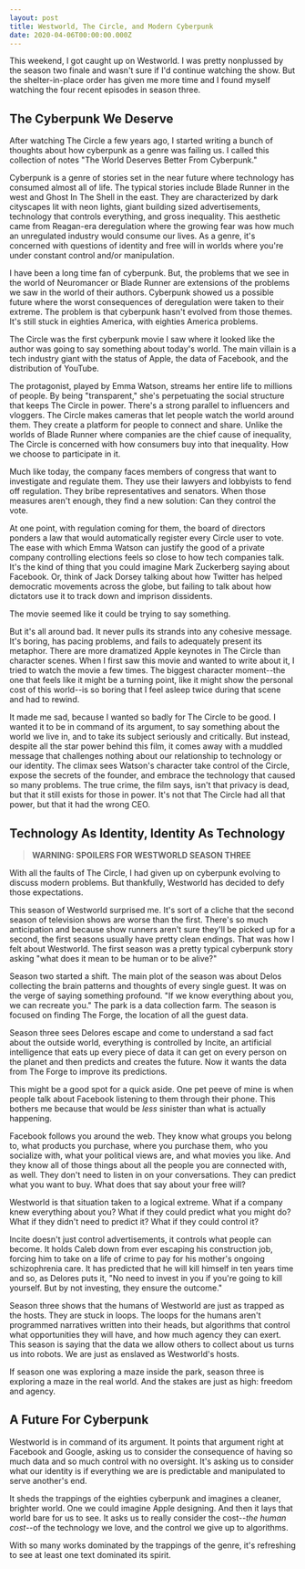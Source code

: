 ```yaml
---
layout: post
title: Westworld, The Circle, and Modern Cyberpunk
date: 2020-04-06T00:00:00.000Z
---
```

This weekend,  I got caught up on Westworld. I was pretty nonplussed by the season two finale and wasn't sure if I'd continue watching the show. But the shelter-in-place order has given me more time and I found myself watching the four recent episodes in season three.

## The Cyberpunk We Deserve

After watching The Circle a few years ago, I started writing a bunch of thoughts about how cyberpunk as a genre was failing us. I called this collection of notes "The World Deserves Better From Cyberpunk."

Cyberpunk is a genre of stories set in the near future where technology has consumed almost all of life. The typical stories include Blade Runner in the west and Ghost In The Shell in the east. They are characterized by dark cityscapes lit with neon lights, giant building sized advertisements, technology that controls everything, and gross inequality. This aesthetic came from Reagan-era deregulation where the growing fear was how much an unregulated industry would consume our lives.  As a genre, it's concerned with questions of identity and free will in worlds where you're under constant control and/or manipulation.

I have been a long time fan of cyberpunk. But, the problems that we see in the world of Neuromancer or Blade Runner are extensions of the problems we saw in the world of their authors. Cyberpunk showed us a possible future where the worst consequences of deregulation were taken to their extreme. The problem is that cyberpunk hasn't evolved from those themes. It's still stuck in eighties America, with eighties America problems.

The Circle was the first cyberpunk movie I saw where it looked like the author was going to say something about today's world. The main villain is a tech industry giant with the status of Apple, the data of Facebook, and the distribution of YouTube.

The protagonist, played by Emma Watson, streams her entire life to millions of people. By being "transparent," she's perpetuating the social structure that keeps The Circle in power. There's a strong parallel to influencers and vloggers. The Circle makes cameras that let people watch the world around them. They create a platform for people to connect and share. Unlike the worlds of Blade Runner where companies are the chief cause of inequality, The Circle is concerned with how consumers buy into that inequality. How we choose to participate in it.

Much like today, the company faces members of congress that want to investigate and regulate them. They use their lawyers and lobbyists to fend off regulation. They bribe representatives and senators. When those measures aren't enough, they find a new solution: Can they control the vote.

At one point, with regulation coming for them, the board of directors ponders a law that would automatically register every Circle user to vote. The ease with which Emma Watson can justify the good of a private company controlling elections feels so close to how tech companies talk. It's the kind of thing that you could imagine Mark Zuckerberg saying about Facebook. Or, think of Jack Dorsey talking about how Twitter has helped democratic movements across the globe, but failing to talk about how dictators use it to track down and imprison dissidents.

The movie seemed like it could be trying to say something.

But it's all around bad. It never pulls its strands into any cohesive message. It's boring, has pacing problems, and fails to adequately present its metaphor. There are more dramatized Apple keynotes in The Circle than character scenes. When I first saw this movie and wanted to write about it, I tried to watch the movie a few times. The biggest character moment--the one that feels like it might be a turning point, like it might show the personal cost of this world--is so boring that I feel asleep twice during that scene and had to rewind.

It made me sad, because I wanted so badly for The Circle to be good. I wanted it to be in command of its argument, to say something about the world we live in, and to take its subject seriously and critically. But instead, despite all the star power behind this film, it comes away with a muddled message that challenges nothing about our relationship to technology or our identity. The climax sees Watson's character take control of the Circle, expose the secrets of the founder, and embrace the technology that caused so many problems. The true crime, the film says, isn't that privacy is dead, but that it still exists for those in power. It's not that The Circle had all that power, but that it had the wrong CEO.

## Technology As Identity, Identity As Technology

> **WARNING: SPOILERS FOR WESTWORLD SEASON THREE**

With all the faults of The Circle, I had given up on cyberpunk evolving to discuss modern problems. But thankfully, Westworld has decided to defy those expectations.

This season of Westworld surprised me. It's sort of a cliche that the second season of television shows are worse than the first. There's so much anticipation and because show runners aren't sure they'll be picked up for a second, the first seasons usually have pretty clean endings. That was how I felt about Westworld. The first season was a pretty typical cyberpunk story asking "what does it mean to be human or to be alive?"

Season two started a shift. The main plot of the season was about Delos collecting the brain patterns and thoughts of every single guest. It was on the verge of saying something profound. "If we know everything about you, we can recreate you." The park is a data collection farm. The season is focused on finding The Forge, the location of all the guest data.

Season three sees Delores escape and come to understand a sad fact about the outside world, everything is controlled by Incite, an artificial intelligence that eats up every piece of data it can get on every person on the planet and then predicts and creates the future. Now it wants the data from The Forge to improve its predictions.

This might be a good spot for a quick aside. One pet peeve of mine is when people talk about Facebook listening to them through their phone. This bothers me because that would be *less* sinister than what is actually happening.

Facebook follows you around the web. They know what groups you belong to, what products you purchase, where you purchase them, who you socialize with, what your political views are, and what movies you like. And they know all of those things about all the people you are connected with, as well. They don't need to listen in on your conversations. They can predict what you want to buy. What does that say about your free will?

Westworld is that situation taken to a logical extreme. What if a company knew everything about you? What if they could predict what you might do? What if they didn't need to predict it? What if they could control it?

Incite doesn't just control advertisements, it controls what people can become. It holds Caleb down from ever escaping his construction job, forcing him to take on a life of crime to pay for his mother's ongoing schizophrenia care. It has predicted that he will kill himself in ten years time and so, as Delores puts it, "No need to invest in you if you're going to kill yourself. But by not investing, they ensure the outcome."

Season three shows that the humans of Westworld are just as trapped as the hosts. They are stuck in loops. The loops for the humans aren't programmed narratives written into their heads, but algorithms that control what opportunities they will have, and how much agency they can exert. This season is saying that the data we allow others to collect about us turns us into robots. We are just as enslaved as Westworld's hosts.

If season one was exploring a maze inside the park, season three is exploring a maze in the real world. And the stakes are just as high: freedom and agency.

## A Future For Cyberpunk

Westworld is in command of its argument. It points that argument right at Facebook and Google, asking us to consider the consequence of having so much data and so much control with no oversight. It's asking us to consider what our identity is if everything we are is predictable and manipulated to serve another's end.

It sheds the trappings of the eighties cyberpunk and imagines a cleaner, brighter world. One we could imagine Apple designing. And then it lays that world bare for us to see. It asks us to really consider the cost--*the human cost*--of the technology we love, and the control we give up to algorithms.

With so many works dominated by the trappings of the genre, it's refreshing to see at least one text dominated its spirit.